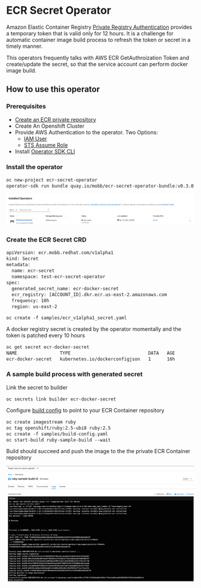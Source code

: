 # ECR Secret Operator

Amazon Elastic Container Registry [Private Registry Authentication](https://docs.aws.amazon.com/AmazonECR/latest/userguide/registry_auth.html) provides a temporary token that is valid only for 12 hours. It is a challenge for automatic container image build process to refresh the token or secret in a timely manner.

This operators frequently talks with AWS ECR GetAuthroization Token and create/update the secret, so that the service account can perform docker image build.


## How to use this operator

### Prerequisites

* [Create an ECR private repository](https://docs.aws.amazon.com/AmazonECR/latest/userguide/repository-create.html)
* Create An Openshift Cluster
* Provide AWS Authentication to the operator. Two Options:
  * [IAM User](./docs/iam_user.md)
  * [STS Assume Role](./docs/iam_assume_role.md)
* Install [Operator SDK CLI](https://sdk.operatorframework.io/docs/installation/)

### Install the operator

```
oc new-project ecr-secret-operator
operator-sdk run bundle quay.io/mobb/ecr-secret-operator-bundle:v0.3.0
```

![Installed Operator](./docs/images/operator.png)

### Create the ECR Secret CRD

```
apiVersion: ecr.mobb.redhat.com/v1alpha1
kind: Secret
metadata:
  name: ecr-secret
  namespace: test-ecr-secret-operator
spec:
  generated_secret_name: ecr-docker-secret
  ecr_registry: [ACCOUNT_ID].dkr.ecr.us-east-2.amazonaws.com
  frequency: 10h
  region: us-east-2
```

```
oc create -f samples/ecr_v1alpha1_secret.yaml
```

A docker registry secret is created by the operator momentally and the token is patched every 10 hours

```
oc get secret ecr-docker-secret   
NAME                TYPE                             DATA   AGE
ecr-docker-secret   kubernetes.io/dockerconfigjson   1      16h
```

### A sample build process with generated secret


Link the secret to builder

```
oc secrets link builder ecr-docker-secret 
```

Configure [build config](./samples/build-config.yaml) to point to your ECR Container repository

```
oc create imagestream ruby
oc tag openshift/ruby:2.5-ubi8 ruby:2.5
oc create -f samples/build-config.yaml
oc start-build ruby-sample-build --wait
```

Build should succeed and push the image to the the private ECR Container repository

![Success Build](./docs/images/build.png)

